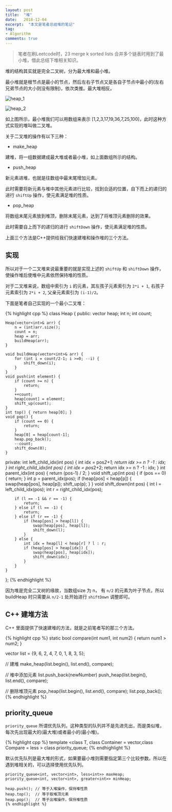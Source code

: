 ```yaml
---
layout: post
title:  "堆"
date:   2018-12-04
excerpt:  "本文是笔者总结堆的笔记"
tag:
- Algorithm
comments: true
---
```


> 笔者在刷Leetcode时，23 merge k sorted lists 合并多个链表时用到了最小堆，借此总结下堆相关知识。

堆的结构其实就是完全二叉树，分为最大堆和最小堆。

最小堆就是根节点是最小的节点，然后左右子节点又是各自子节点中最小的(左右兄弟节点的大小则没有限制)，依次类推。最大堆相反。

![heap_1]({{site.url}}/assets/images/blog/heap_1.png)

![heap_2]({{site.url}}/assets/images/blog/heap_2.png)

如上图所示，最小堆我们可以用数组来表示 [1,2,3,17,19,36,7,25,100]，此时这种方式实现的堆叫做二叉堆。

关于二叉堆的操作有以下三种：

- make_heap

建堆，将一组数据建成最大堆或者最小堆，如上面数组所示的结构。

- push_heap

新元素进堆，也就是往数组中最末尾增加元素。

此时需要将新元素与堆中其他元素进行比较，找到合适的位置，自下而上的递归的进行 `shiftUp` 操作，使元素满足堆的性质。

- pop_heap

将数组末尾元素放到堆顶，删除末尾元素，达到了将堆顶元素删除的效果。

此时需要自上而下的递归的进行 `shiftDown` 操作，使元素满足堆的性质。

上面三个方法是C++提供给我们快速建堆和操作堆的三个方法。

## 实现

所以对于一个二叉堆来说最重要的就是实现上述的 `shiftUp` 和 `shiftDown` 操作，使操作堆后使堆中元素依然保持堆的性质。

对于二叉堆来说，数组中索引为 `i` 的元素，其左孩子元素索引为 `2*i + 1`, 右孩子元素索引为 `2*i + 2`, 父亲元素索引为 `(i-1)/2`。

下面是笔者自己实现的一个最小二叉堆：

{% highlight cpp %}
class Heap {
public:
    vector<int> heap;
    int n;
    int count;
    
    Heap(vector<int>& arr) {
        n = (int)arr.size();
        count = n;
        heap = arr;
        buildHeap(arr);
    }
    
    void buildHeap(vector<int>& arr) {
        for (int i = count/2-1; i >=0; --i) {
            shift_down(i);
        }
    }
    void push(int element) {
        if (count >= n) {
            return;
        }
        ++count;
        heap[count] = element;
        shift_up(count);
    }
    int top() { return heap[0]; }
    void pop() {
        if (count == 0) {
            return;
        }
        heap[0] = heap[count-1];
        heap.pop_back();
        --count;
        shift_down(0);
    }
    
private:
    int left_child_idx(int pos) {
        int idx = pos*2+1;
        return idx >= n ? -1 : idx;
    }
    int right_child_idx(int pos) {
        int idx = pos*2+2;
        return idx >= n ? -1 : idx;
    }
    int parent_idx(int pos) {
        return (pos-1) / 2;
    }
    void shift_up(int pos) {
        if (pos == 0) { return; }
        int p = parent_idx(pos);
        if (heap[pos] < heap[p]) {
            swap(heap[pos], heap[p]);
            shift_up(p);
        }
    }
    void shift_down(int pos) {
        int l = left_child_idx(pos);
        int r = right_child_idx(pos);
        
        if (l == -1 && r == -1) {
            return;
        } else if (l == -1) {
            return;
        } else if (r == -1) {
            if (heap[pos] > heap[l]) {
                swap(heap[pos], heap[l]);
                shift_down(l);
            }
        } else {
            int idx = heap[l] < heap[r] ? l : r;
            if (heap[pos] > heap[idx]) {
                swap(heap[pos], heap[idx]);
                shift_down(idx);
            }
        }
    }
};
{% endhighlight %}

因为堆是完全二叉树的缘故，当数组size 为 n， 有 `n/2` 的元素为叶子节点，所以buildHeap 时只需要从 `n/2-1` 处开始进行 `shiftDown` 调整即可。


## C++ 建堆方法

C++ 里面提供了快速建堆的方法，就是之前笔者写的那三个方法。

{% highlight cpp %}
static bool compare(int num1, int num2) {
    return num1 > num2;
}

vector<int> list = {9, 6, 2, 4, 7, 0, 1, 8, 3, 5}; 

// 建堆
make_heap(list.begin(), list.end(), compare);

// 堆中添加元素
list.push_back(newNumber)
push_heap(list.begin(), list.end(), compare);

// 删除堆顶元素
pop_heap(list.begin(), list.end(), compare);
list.pop_back();
{% endhighlight %}

## priority_queue

`priority_queue` 所谓优先队列，这种类型的队列并不是先进先出，而是类似堆，每次先出现最大的(最大堆)或者最小的(最小堆)。

{% highlight cpp %}
template <class T, class Container = vector<T>,class Compare = less<typename Container::value_type> > class priority_queue;
{% endhighlight %}

默认优先队列是最大堆的形式，如果要最小堆则需要指定第三个比较参数。所以在遇到堆相关的，可以选择使用优先队列。

```
priority_queue<int, vector<int>, less<int>> maxHeap;
priority_queue<int, vector<int>, greater<int>> minHeap;

heap.push(); // 等于入堆操作，保持堆性质
heap.top();  // 等于取堆顶元素
heap.pop();  // 等于出堆操作，保持堆性质
{% endhighlight %}
